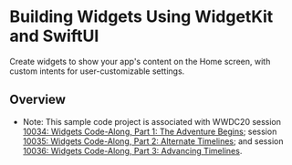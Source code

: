 # Building Widgets Using WidgetKit and SwiftUI

Create widgets to show your app's content on the Home screen, with custom intents for user-customizable settings.

## Overview

- Note: This sample code project is associated with WWDC20 session [10034: Widgets Code-Along, Part 1: The Adventure Begins](https://developer.apple.com/wwdc20/10034/); session [10035: Widgets Code-Along, Part 2: Alternate Timelines](https://developer.apple.com/wwdc20/10035/); and session [10036: Widgets Code-Along, Part 3: Advancing Timelines](https://developer.apple.com/wwdc20/10036/).
